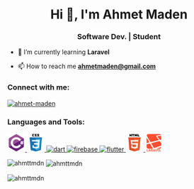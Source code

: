 <h1 align="center">Hi 👋, I'm Ahmet Maden</h1>
<h3 align="center">Software Dev. | Student</h3>

- 🌱 I’m currently learning **Laravel**

- 📫 How to reach me **ahmetmaden@gmail.com**

<h3 align="left">Connect with me:</h3>
<p align="left">
<a href="https://linkedin.com/in/ahmet-maden" target="blank"><img align="center" src="https://raw.githubusercontent.com/rahuldkjain/github-profile-readme-generator/master/src/images/icons/Social/linked-in-alt.svg" alt="ahmet-maden" height="30" width="40" /></a>
</p>

<h3 align="left">Languages and Tools:</h3>
<p align="left"> <a href="https://www.w3schools.com/cs/" target="_blank" rel="noreferrer"> <img src="https://raw.githubusercontent.com/devicons/devicon/master/icons/csharp/csharp-original.svg" alt="csharp" width="40" height="40"/> </a> <a href="https://www.w3schools.com/css/" target="_blank" rel="noreferrer"> <img src="https://raw.githubusercontent.com/devicons/devicon/master/icons/css3/css3-original-wordmark.svg" alt="css3" width="40" height="40"/> </a> <a href="https://dart.dev" target="_blank" rel="noreferrer"> <img src="https://www.vectorlogo.zone/logos/dartlang/dartlang-icon.svg" alt="dart" width="40" height="40"/> </a> <a href="https://firebase.google.com/" target="_blank" rel="noreferrer"> <img src="https://www.vectorlogo.zone/logos/firebase/firebase-icon.svg" alt="firebase" width="40" height="40"/> </a> <a href="https://flutter.dev" target="_blank" rel="noreferrer"> <img src="https://www.vectorlogo.zone/logos/flutterio/flutterio-icon.svg" alt="flutter" width="40" height="40"/> </a> <a href="https://www.w3.org/html/" target="_blank" rel="noreferrer"> <img src="https://raw.githubusercontent.com/devicons/devicon/master/icons/html5/html5-original-wordmark.svg" alt="html5" width="40" height="40"/> </a> <a href="https://laravel.com/" target="_blank" rel="noreferrer"> <img src="https://raw.githubusercontent.com/devicons/devicon/master/icons/laravel/laravel-plain-wordmark.svg" alt="laravel" width="40" height="40"/> </a> </p>

<p><img align="left" src="https://github-readme-stats.vercel.app/api/top-langs?username=ahmttmdn&show_icons=true&locale=en&layout=compact" alt="ahmttmdn" /></p>

<p>&nbsp;<img align="center" src="https://github-readme-stats.vercel.app/api?username=ahmttmdn&show_icons=true&locale=en" alt="ahmttmdn" /></p>

<p><img align="center" src="https://github-readme-streak-stats.herokuapp.com/?user=ahmttmdn&" alt="ahmttmdn" /></p>
